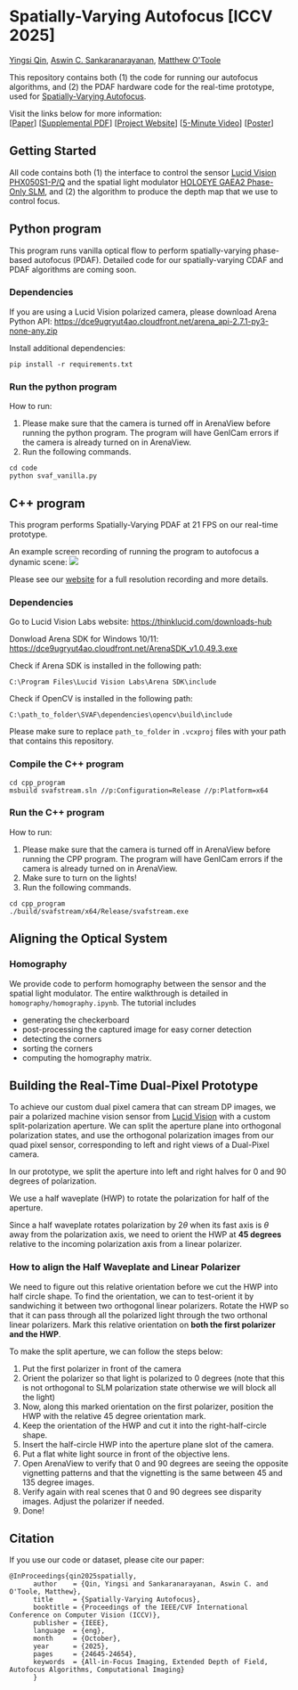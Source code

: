 # Spatially-Varying Autofocus [ICCV 2025]

[Yingsi Qin](https://yingsiqin.github.io/), [Aswin C. Sankaranarayanan](https://users.ece.cmu.edu/~saswin/), [Matthew O'Toole](https://www.cs.cmu.edu/~motoole2/)

This repository contains both (1) the code for running our autofocus algorithms, and (2) the PDAF hardware code for the real-time prototype, used for [Spatially-Varying Autofocus](https://imaging.cs.cmu.edu/svaf/). 

Visit the links below for more information:\
 [[Paper](https://imaging.cs.cmu.edu/svaf/static/pdfs/Spatially_Varying_Autofocus.pdf)] [[Supplemental PDF](https://imaging.cs.cmu.edu/svaf/static/pdfs/Spatially_Varying_Autofocus-supp.pdf)] [[Project Website](https://imaging.cs.cmu.edu/svaf/)] [[5-Minute Video](https://www.youtube.com/watch?v=WNPkUB9o2Fo)] [[Poster](https://imaging.cs.cmu.edu/svaf/static/pdfs/Spatially_Varying_Autofocus-poster.pdf)]

## Getting Started

All code contains both (1) the interface to control the sensor [Lucid Vision PHX050S1-P/Q](https://thinklucid.com/product/phoenix-5-0-mp-polarization-model-imx264mzrmyr/) and the spatial light modulator [HOLOEYE GAEA2 Phase-Only SLM](https://holoeye.com/products/spatial-light-modulators/gaea-2-phase-only/), and (2) the algorithm to produce the depth map that we use to control focus. 

## Python program

This program runs vanilla optical flow to perform spatially-varying phase-based autofocus (PDAF). Detailed code for our spatially-varying CDAF and PDAF algorithms are coming soon.

### Dependencies
If you are using a Lucid Vision polarized camera, please download Arena Python API:
https://dce9ugryut4ao.cloudfront.net/arena_api-2.7.1-py3-none-any.zip

Install additional dependencies:
```
pip install -r requirements.txt
```

### Run the python program
How to run:
1. Please make sure that the camera is turned off in ArenaView before running the python program. The program will have GenICam errors if the camera is already turned on in ArenaView.
2. Run the following commands.
```
cd code
python svaf_vanilla.py
```

## C++ program
This program performs Spatially-Varying PDAF at 21 FPS on our real-time prototype. 

An example screen recording of running the program to autofocus a dynamic scene:
![](static/videos/dynamic_box_1minute.gif)

Please see our [website](https://imaging.cs.cmu.edu/svaf/#dynamic) for a full resolution recording and more details.

### Dependencies
Go to Lucid Vision Labs website:
https://thinklucid.com/downloads-hub

Donwload Arena SDK for Windows 10/11:
https://dce9ugryut4ao.cloudfront.net/ArenaSDK_v1.0.49.3.exe

Check if Arena SDK is installed in the following path:
```
C:\Program Files\Lucid Vision Labs\Arena SDK\include
```

Check if OpenCV is installed in the following path:
```
C:\path_to_folder\SVAF\dependencies\opencv\build\include
```

Please make sure to replace `path_to_folder` in `.vcxproj` files with your path that contains this repository.

### Compile the C++ program
```
cd cpp_program
msbuild svafstream.sln //p:Configuration=Release //p:Platform=x64
```

### Run the C++ program
How to run:
1. Please make sure that the camera is turned off in ArenaView before running the CPP program. The program will have GenICam errors if the camera is already turned on in ArenaView.
2. Make sure to turn on the lights!
3. Run the following commands.
```
cd cpp_program
./build/svafstream/x64/Release/svafstream.exe
```

## Aligning the Optical System

### Homography

We provide code to perform homography between the sensor and the spatial light modulator. The entire walkthrough is detailed in `homography/homography.ipynb`. The tutorial includes 
- generating the checkerboard
- post-processing the captured image for easy corner detection
- detecting the corners
- sorting the corners
- computing the homography matrix.

## Building the Real-Time Dual-Pixel Prototype

To achieve our custom dual pixel camera that can stream DP images, we pair a polarized machine vision sensor from [Lucid Vision](https://thinklucid.com/product/phoenix-5-0-mp-polarization-model-imx264mzrmyr/) with a custom split-polarization aperture. We can split the aperture plane into orthogonal polarization states, and use the orthogonal polarization images from our quad pixel sensor, corresponding to left and right views of a Dual-Pixel camera.

In our prototype, we split the aperture into left and right halves for 0 and 90 degrees of polarization.

We use a half waveplate (HWP) to rotate the polarization for half of the aperture.

Since a half waveplate rotates polarization by $2\theta$ when its fast axis is $\theta$ away from the polarization axis, we need to orient the HWP at **45 degrees** relative to the incoming polarization axis from a linear polarizer.

### How to align the Half Waveplate and Linear Polarizer

We need to figure out this relative orientation before we cut the HWP into half circle shape. To find the orientation, we can to test-orient it by sandwiching it between two orthogonal linear polarizers. Rotate the HWP so that it can pass through all the polarized light through the two orthonal linear polarizers. Mark this relative orientation on **both the first polarizer and the HWP**.

To make the split aperture, we can follow the steps below:
1. Put the first polarizer in front of the camera
2. Orient the polarizer so that light is polarized to 0 degrees (note that this is not orthogonal to SLM polarization state otherwise we will block all the light)
3. Now, along this marked orientation on the first polarizer, position the HWP with the relative 45 degree orientation mark.
4. Keep the orientation of the HWP and cut it into the right-half-circle shape.
5. Insert the half-circle HWP into the aperture plane slot of the camera.
6. Put a flat white light source in front of the objective lens.
7. Open ArenaView to verify that 0 and 90 degrees are seeing the opposite vignetting patterns and that the vignetting is the same between 45 and 135 degree images.
8. Verify again with real scenes that 0 and 90 degrees see disparity images. Adjust the polarizer if needed.
9. Done!

## Citation

If you use our code or dataset, please cite our paper:
```
@InProceedings{qin2025spatially,
      author    = {Qin, Yingsi and Sankaranarayanan, Aswin C. and O'Toole, Matthew},
      title     = {Spatially-Varying Autofocus},
      booktitle = {Proceedings of the IEEE/CVF International Conference on Computer Vision (ICCV)},
      publisher = {IEEE},
      language  = {eng},
      month     = {October},
      year      = {2025},
      pages     = {24645-24654}, 
      keywords  = {All-in-Focus Imaging, Extended Depth of Field, Autofocus Algorithms, Computational Imaging}
      }
```
